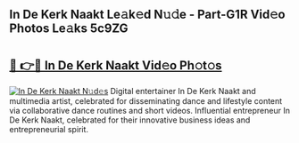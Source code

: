 ## In De Kerk Naakt Le𝚊k𝚎d N𝚞𝚍e - Part-G1R Vid𝚎o Photos Le𝚊ks 5c9ZG

# <h2><a href="http://fb8rur.evod.top/?m=In+De+Kerk+Naakt">🔗 👉🔴 In De Kerk Naakt Vid𝚎o Ph𝚘t𝚘s</a></h2>

[![In De Kerk Naakt N𝚞d𝚎s](https://i.imgur.com/8V9OHl7.gif)](http://fb8rur.evod.top/?m=In+De+Kerk+Naakt)
Digital entertainer In De Kerk Naakt and multimedia artist, celebrated for disseminating dance and lifestyle content via collaborative dance routines and short videos. Influential entrepreneur In De Kerk Naakt, celebrated for their innovative business ideas and entrepreneurial spirit. 
